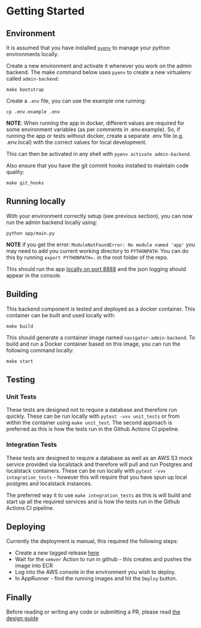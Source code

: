 # Getting Started

## Environment

It is assumed that you have installed [`pyenv`](https://github.com/pyenv/pyenv)
to manage your python environments locally.

Create a new environment and activate it whenever you work on the admin backend.
The make command below uses `pyenv` to create a new virtualenv called
`admin-backend`:

```shell
make bootstrap
```

Create a `.env` file, you can use the example one running:

```shell
cp .env.example .env
```

**NOTE**: When running the app in docker, different values are required for some
environment variables (as per comments in .env.example). So, if running the app
or tests without docker, create a separate .env file (e.g. .env.local) with the
correct values for local development.

This can then be activated in any shell with `pyenv activate admin-backend`.

Also ensure that you have the git commit hooks installed to maintain code
quality:

```shell
make git_hooks
```

## Running locally

With your environment correctly setup (see previous section), you can now run
the admin backend locally using:

```shell
python app/main.py
```

**NOTE** if you get the error: `ModuleNotFoundError: No module named 'app'` you
may need to add you current working directory to `PYTHONPATH`. You can do this
by running `export PYTHONPATH=.` in the root folder of the repo.

This should run the app [locally on port 8888](http://0.0.0.0:8888) and the json
logging should appear in the console.

## Building

This backend component is tested and deployed as a docker container. This
container can be built and used locally with:

```shell
make build
```

This should generate a container image named `navigator-admin-backend`. To build
and run a Docker container based on this image, you can run the following
command locally:

```shell
make start
```

## Testing

### Unit Tests

These tests are designed not to require a database and therefore run quickly.
These can be run locally with `pytest -vvv unit_tests` or from within the
container using `make unit_test`. The second approach is preferred as this is
how the tests run in the Github Actions CI pipeline.

### Integration Tests

These tests are designed to require a database as well as an AWS S3 mock service
provided via localstack and therefore will pull and run Postgres and localstack
containers.
These can be run locally with `pytest -vvv integration_tests` - however this will
require that you have spun up local postgres and localstack instances.

The preferred way it to use `make integration_tests` as this is will build and
start up all the required services and is how the tests run in the Github Actions
CI pipeline.

## Deploying

Currently the deployment is manual, this required the following steps:

- Create a new tagged release [here](https://github.com/climatepolicyradar/navigator-admin-backend/releases)
- Wait for the `semver` Action to run in github - this creates and pushes the
  image into ECR
- Log into the AWS console in the environment you wish to deploy.
- In AppRunner - find the running images and hit the `Deploy` button.

## Finally

Before reading or writing any code or submitting a PR, please read [the design guide](DESIGN.md)
